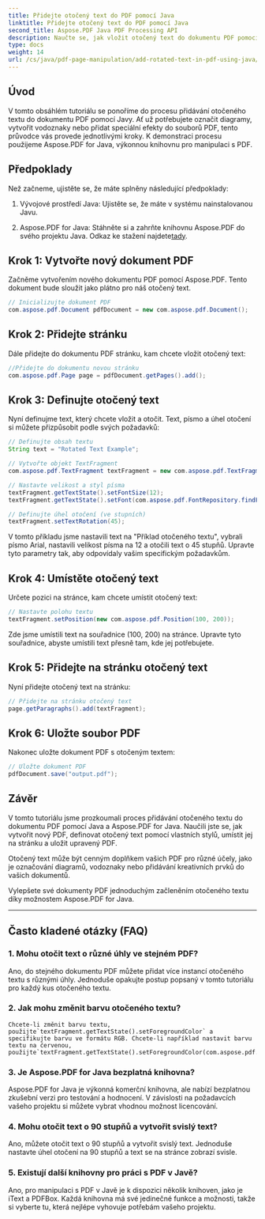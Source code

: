 ```yaml
---
title: Přidejte otočený text do PDF pomocí Java
linktitle: Přidejte otočený text do PDF pomocí Java
second_title: Aspose.PDF Java PDF Processing API
description: Naučte se, jak vložit otočený text do dokumentu PDF pomocí Javy. Postupujte podle tohoto podrobného podrobného průvodce s příklady kódu, abyste své soubory PDF vylepšili otočeným textem.
type: docs
weight: 14
url: /cs/java/pdf-page-manipulation/add-rotated-text-in-pdf-using-java/
---
```


## Úvod

V tomto obsáhlém tutoriálu se ponoříme do procesu přidávání otočeného textu do dokumentu PDF pomocí Javy. Ať už potřebujete označit diagramy, vytvořit vodoznaky nebo přidat speciální efekty do souborů PDF, tento průvodce vás provede jednotlivými kroky. K demonstraci procesu použijeme Aspose.PDF for Java, výkonnou knihovnu pro manipulaci s PDF.

## Předpoklady

Než začneme, ujistěte se, že máte splněny následující předpoklady:

1. Vývojové prostředí Java: Ujistěte se, že máte v systému nainstalovanou Javu.

2.  Aspose.PDF for Java: Stáhněte si a zahrňte knihovnu Aspose.PDF do svého projektu Java. Odkaz ke stažení najdete[tady](https://releases.aspose.com/pdf/java/).

## Krok 1: Vytvořte nový dokument PDF

Začněme vytvořením nového dokumentu PDF pomocí Aspose.PDF. Tento dokument bude sloužit jako plátno pro náš otočený text.

```java
// Inicializujte dokument PDF
com.aspose.pdf.Document pdfDocument = new com.aspose.pdf.Document();
```

## Krok 2: Přidejte stránku

Dále přidejte do dokumentu PDF stránku, kam chcete vložit otočený text:

```java
//Přidejte do dokumentu novou stránku
com.aspose.pdf.Page page = pdfDocument.getPages().add();
```

## Krok 3: Definujte otočený text

Nyní definujme text, který chcete vložit a otočit. Text, písmo a úhel otočení si můžete přizpůsobit podle svých požadavků:

```java
// Definujte obsah textu
String text = "Rotated Text Example";

// Vytvořte objekt TextFragment
com.aspose.pdf.TextFragment textFragment = new com.aspose.pdf.TextFragment(text);

// Nastavte velikost a styl písma
textFragment.getTextState().setFontSize(12);
textFragment.getTextState().setFont(com.aspose.pdf.FontRepository.findFont("Arial"));

// Definujte úhel otočení (ve stupních)
textFragment.setTextRotation(45);
```

V tomto příkladu jsme nastavili text na "Příklad otočeného textu", vybrali písmo Arial, nastavili velikost písma na 12 a otočili text o 45 stupňů. Upravte tyto parametry tak, aby odpovídaly vašim specifickým požadavkům.

## Krok 4: Umístěte otočený text

Určete pozici na stránce, kam chcete umístit otočený text:

```java
// Nastavte polohu textu
textFragment.setPosition(new com.aspose.pdf.Position(100, 200));
```

Zde jsme umístili text na souřadnice (100, 200) na stránce. Upravte tyto souřadnice, abyste umístili text přesně tam, kde jej potřebujete.

## Krok 5: Přidejte na stránku otočený text

Nyní přidejte otočený text na stránku:

```java
// Přidejte na stránku otočený text
page.getParagraphs().add(textFragment);
```

## Krok 6: Uložte soubor PDF

Nakonec uložte dokument PDF s otočeným textem:

```java
// Uložte dokument PDF
pdfDocument.save("output.pdf");
```

## Závěr

V tomto tutoriálu jsme prozkoumali proces přidávání otočeného textu do dokumentu PDF pomocí Java a Aspose.PDF for Java. Naučili jste se, jak vytvořit nový PDF, definovat otočený text pomocí vlastních stylů, umístit jej na stránku a uložit upravený PDF.

Otočený text může být cenným doplňkem vašich PDF pro různé účely, jako je označování diagramů, vodoznaky nebo přidávání kreativních prvků do vašich dokumentů.

Vylepšete své dokumenty PDF jednoduchým začleněním otočeného textu díky možnostem Aspose.PDF for Java.

---

## Často kladené otázky (FAQ)

### 1. Mohu otočit text o různé úhly ve stejném PDF?
   Ano, do stejného dokumentu PDF můžete přidat více instancí otočeného textu s různými úhly. Jednoduše opakujte postup popsaný v tomto tutoriálu pro každý kus otočeného textu.

### 2. Jak mohu změnit barvu otočeného textu?
    Chcete-li změnit barvu textu, použijte`textFragment.getTextState().setForegroundColor` a specifikujte barvu ve formátu RGB. Chcete-li například nastavit barvu textu na červenou, použijte`textFragment.getTextState().setForegroundColor(com.aspose.pdf.Color.getRed());`.

### 3. Je Aspose.PDF for Java bezplatná knihovna?
   Aspose.PDF for Java je výkonná komerční knihovna, ale nabízí bezplatnou zkušební verzi pro testování a hodnocení. V závislosti na požadavcích vašeho projektu si můžete vybrat vhodnou možnost licencování.

### 4. Mohu otočit text o 90 stupňů a vytvořit svislý text?
   Ano, můžete otočit text o 90 stupňů a vytvořit svislý text. Jednoduše nastavte úhel otočení na 90 stupňů a text se na stránce zobrazí svisle.

### 5. Existují další knihovny pro práci s PDF v Javě?
   Ano, pro manipulaci s PDF v Javě je k dispozici několik knihoven, jako je iText a PDFBox. Každá knihovna má své jedinečné funkce a možnosti, takže si vyberte tu, která nejlépe vyhovuje potřebám vašeho projektu.